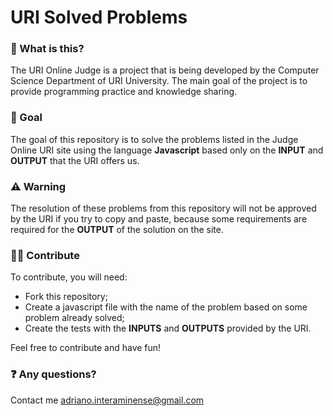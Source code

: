 # URI Solved Problems

### 🤷‍ What is this?

The URI Online Judge is a project that is being developed by the Computer Science Department of URI University. The main goal of the project is to provide programming practice and knowledge sharing.

### 👊 Goal

The goal of this repository is to solve the problems listed in the Judge Online URI site using the language **Javascript** based only on the **INPUT** and **OUTPUT** that the URI offers us.

### ⚠️ Warning

The resolution of these problems from this repository will not be approved by the URI if you try to copy and paste, because some requirements are required for the **OUTPUT** of the solution on the site.

### 👨‍💻 Contribute

To contribute, you will need:

* Fork this repository;
* Create a javascript file with the name of the problem based on some problem already solved;
* Create the tests with the **INPUTS** and **OUTPUTS** provided by the URI.

Feel free to contribute and have fun!

### ❓ Any questions?

Contact me adriano.interaminense@gmail.com